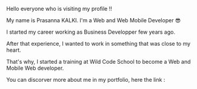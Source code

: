 Hello everyone who is visiting my profile !!

My name is Prasanna KALKI. I'm a Web and Web Mobile Developer 😎

I started my career working as Business Developper few years ago.

After that experience, I wanted to work in something that was close to my heart.

That's why, I started a training at Wild Code School to become a Web and Mobile Web developer.

You can discorver more about me in my portfolio, here the link : 
